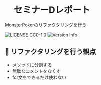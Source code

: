 # 　セミナーDレポート
MonsterPokerのリファクタリングを行う

[![LICENSE CC0-1.0](https://img.shields.io/badge/LICENSE-CC0--1.0-blue)](https://github.com/tamada/triangle/blob/main/LICENSE)
![Version Info](https://img.shields.io/badge/Version-1.0.0-blue)

 ## :muscle: リファクタリングを行う観点
* メソッドに分割する 
* 無駄なコメントをなくす
* for文をできるだけ使わない
